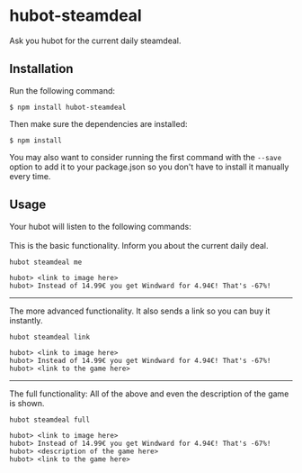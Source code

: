 hubot-steamdeal
===============

Ask you hubot for the current daily steamdeal.

## Installation

Run the following command:
```
$ npm install hubot-steamdeal
```

Then make sure the dependencies are installed:
```
$ npm install
```

You may also want to consider running the first command with the `--save` option to add it to your package.json so you don't have to install it manually every time.

## Usage

Your hubot will listen to the following commands:<br /><br />
This is the basic functionality. Inform you about the current daily deal.<br />

`hubot steamdeal me`

```
hubot> <link to image here> 
hubot> Instead of 14.99€ you get Windward for 4.94€! That's -67%!
```
---


The more advanced functionality. It also sends a link so you can buy it instantly.

`hubot steamdeal link`

```
hubot> <link to image here> 
hubot> Instead of 14.99€ you get Windward for 4.94€! That's -67%!
hubot> <link to the game here>
```

---

The full functionality: All of the above and even the description of the game is shown.

`hubot steamdeal full`

```
hubot> <link to image here> 
hubot> Instead of 14.99€ you get Windward for 4.94€! That's -67%!
hubot> <description of the game here>
hubot> <link to the game here>
```

